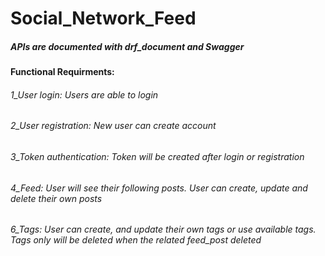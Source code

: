 # Social_Network_Feed

<h5>APIs are documented with drf_document and Swagger</h5>

<h4>Functional Requirments:</h4>

<h6>1_User login: Users are able to login <style color=blue>(user:token)</style></h6>
<h6>2_User registration: New user can create account<style color=blue>(user:create)</style></h6>
<h6>3_Token authentication: Token will be created after login or registration</h6>
<h6>4_Feed: User will see their following posts. User can create, update and delete their own posts <style color=blue>(feed:posts>)</style></h6>

<h6>6_Tags: User can create, and update their own tags or use available tags. Tags only will be deleted when the related feed_post deleted<style color=blue>(feed:tags)</style></h6>
